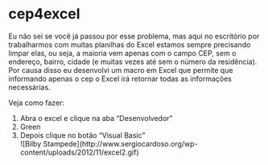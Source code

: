cep4excel
=========

Eu não sei se você já passou por esse problema, mas aqui no escritório por trabalharmos com muitas planilhas do Excel estamos sempre precisando limpar elas, ou seja, a maioria vem apenas com o campo CEP, sem o endereço, bairro, cidade (e muitas vezes até sem o número da residência). Por causa disso eu desenvolvi um macro em Excel que permite que informando apenas o cep o Excel irá retornar todas as informações necessárias.

Veja como fazer:

<ol>
<li>Abra o excel e clique na aba “Desenvolvedor”</li>
<li>Green</li>
<li>Depois clique no botão “Visual Basic”<br>
![Bilby Stampede](http://www.sergiocardoso.org/wp-content/uploads/2012/11/excel2.gif)
</li>
</ol>





